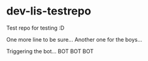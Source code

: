 # dev-lis-testrepo
Test repo for testing :D

One more line to be sure...
Another one for the boys...

Triggering the bot... BOT BOT BOT
